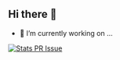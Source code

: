 ## Hi there 👋

- 🔭 I’m currently working on ...
<!--
**MProfessor/MProfessor** is a ✨ _special_ ✨ repository because its `README.md` (this file) appears on your GitHub profile.

Here are some ideas to get you started:

- 🌱 I’m currently learning ...
- 👯 I’m looking to collaborate on ...
- 🤔 I’m looking for help with ...
- 💬 Ask me about ...
- 📫 How to reach me: ...
- 😄 Pronouns: ...
- ⚡ Fun fact: ...
-->
[![Stats PR Issue](https://github-readme-stats.vercel.app/api?username=trytocatchyou&amp;show_icons=true)](https://github.com/trytocatchyou)
<!-- [![Top Langs](https://github-readme-stats.vercel.app/api/top-langs/?username=MProfessor&langs_count=9&layout=compact)](https://github.com/MProfessor) -->
